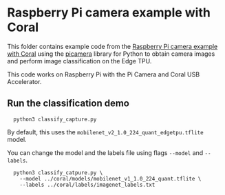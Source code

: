 # Raspberry Pi camera example with Coral

This folder contains example code from the [Raspberry Pi camera example with Coral](https://github.com/google-coral/examples-camera/tree/master/raspicam) using the [picamera](https://github.com/google-coral/examples-camera/tree/master/raspicam) library for Python to obtain camera images and perform image classification on the Edge TPU.

This code works on Raspberry Pi with the Pi Camera and Coral USB Accelerator.

## Run the classification demo

```
  python3 classify_capture.py
```

By default, this uses the ```mobilenet_v2_1.0_224_quant_edgetpu.tflite``` model.

You can change the model and the labels file using flags ```--model``` and ```--labels```.

```
  python3 classify_catpure.py \
    --model ../coral/models/mobilenet_v1_1.0_224_quant.tflite \
    --labels ../coral/labels/imagenet_labels.txt
```
